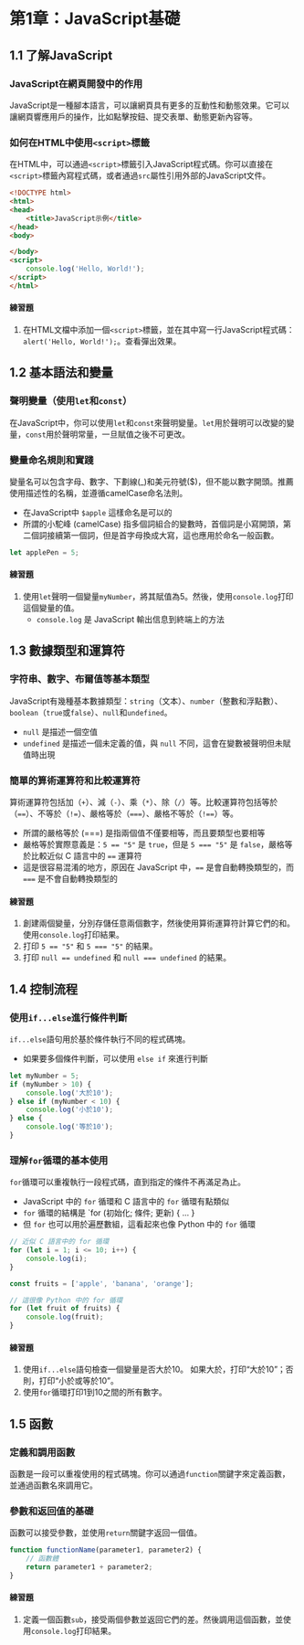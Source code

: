 # 第1章：JavaScript基礎

## 1.1 了解JavaScript

### JavaScript在網頁開發中的作用
JavaScript是一種腳本語言，可以讓網頁具有更多的互動性和動態效果。它可以讓網頁響應用戶的操作，比如點擊按鈕、提交表單、動態更新內容等。

### 如何在HTML中使用`<script>`標籤
在HTML中，可以通過`<script>`標籤引入JavaScript程式碼。你可以直接在`<script>`標籤內寫程式碼，或者通過`src`屬性引用外部的JavaScript文件。

```html
<!DOCTYPE html>
<html>
<head>
    <title>JavaScript示例</title>
</head>
<body>

</body>
<script>
    console.log('Hello, World!');
</script>
</html>
```

#### 練習題
1. 在HTML文檔中添加一個`<script>`標籤，並在其中寫一行JavaScript程式碼：`alert('Hello, World!');`。查看彈出效果。

## 1.2 基本語法和變量

### 聲明變量（使用`let`和`const`）
在JavaScript中，你可以使用`let`和`const`來聲明變量。`let`用於聲明可以改變的變量，`const`用於聲明常量，一旦賦值之後不可更改。

### 變量命名規則和實踐
變量名可以包含字母、數字、下劃線(_)和美元符號($)，但不能以數字開頭。推薦使用描述性的名稱，並遵循camelCase命名法則。

- 在JavaScript中 `$apple` 這樣命名是可以的
- 所謂的小駝峰 (camelCase) 指多個詞組合的變數時，首個詞是小寫開頭，第二個詞接續第一個詞，但是首字母換成大寫，這也應用於命名一般函數。

```js
let applePen = 5;
```

#### 練習題
1. 使用`let`聲明一個變量`myNumber`，將其賦值為5。然後，使用`console.log`打印這個變量的值。
   - `console.log` 是 JavaScript 輸出信息到終端上的方法

## 1.3 數據類型和運算符

### 字符串、數字、布爾值等基本類型
JavaScript有幾種基本數據類型：`string`（文本）、`number`（整數和浮點數）、`boolean`（`true`或`false`）、`null`和`undefined`。

- `null` 是描述一個空值
- `undefined` 是描述一個未定義的值，與 `null` 不同，這會在變數被聲明但未賦值時出現

### 簡單的算術運算符和比較運算符
算術運算符包括加（`+`）、減（`-`）、乘（`*`）、除（`/`）等。比較運算符包括等於（`==`）、不等於（`!=`）、嚴格等於（`===`）、嚴格不等於（`!==`）等。

- 所謂的嚴格等於 (===) 是指兩個值不僅要相等，而且要類型也要相等
- 嚴格等於實際意義是：`5 == "5"` 是 `true`，但是 `5 === "5"` 是 `false`，嚴格等於比較近似 C 語言中的 `==` 運算符
- 這是很容易混淆的地方，原因在 JavaScript 中，`==` 是會自動轉換類型的，而 `===` 是不會自動轉換類型的

#### 練習題
1. 創建兩個變量，分別存儲任意兩個數字，然後使用算術運算符計算它們的和。使用`console.log`打印結果。
2. 打印 `5 == "5"` 和 `5 === "5"` 的結果。
3. 打印 `null == undefined` 和 `null === undefined` 的結果。

## 1.4 控制流程

### 使用`if...else`進行條件判斷
`if...else`語句用於基於條件執行不同的程式碼塊。

- 如果要多個條件判斷，可以使用 `else if` 來進行判斷

```js
let myNumber = 5;
if (myNumber > 10) {
    console.log('大於10');
} else if (myNumber < 10) {
    console.log('小於10');
} else {
    console.log('等於10');
}
```

### 理解`for`循環的基本使用
`for`循環可以重複執行一段程式碼，直到指定的條件不再滿足為止。

- JavaScript 中的 `for` 循環和 C 語言中的 `for` 循環有點類似
- `for` 循環的結構是 `for (初始化; 條件; 更新) { ... }
- 但 `for` 也可以用於遍歷數組，這看起來也像 Python 中的 `for` 循環

```js
// 近似 C 語言中的 for 循環
for (let i = 1; i <= 10; i++) {
    console.log(i);
}

const fruits = ['apple', 'banana', 'orange'];

// 這很像 Python 中的 for 循環
for (let fruit of fruits) {
    console.log(fruit);
}
```

#### 練習題
1. 使用`if...else`語句檢查一個變量是否大於10。 如果大於，打印“大於10”；否則，打印“小於或等於10”。
2. 使用`for`循環打印1到10之間的所有數字。

## 1.5 函數

### 定義和調用函數
函數是一段可以重複使用的程式碼塊。你可以通過`function`關鍵字來定義函數，並通過函數名來調用它。

### 參數和返回值的基礎
函數可以接受參數，並使用`return`關鍵字返回一個值。

```js
function functionName(parameter1, parameter2) {
    // 函數體
    return parameter1 + parameter2;
}
```

#### 練習題
1. 定義一個函數`sub`，接受兩個參數並返回它們的差。然後調用這個函數，並使用`console.log`打印結果。
